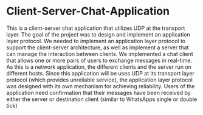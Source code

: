 # Client-Server-Chat-Application
This is a client-server chat application that utilizes UDP at the transport layer. The goal of the project was to design and implement an application layer protocol.  We needed to implement an application layer protocol to support the client-server architecture, as well as implement a server that can manage the interaction between clients. We implemented a chat client that allows one or more pairs of users to exchange messages in real-time. As this is a network application, the different clients and the server run on different hosts. Since this application will be uses UDP at its transport layer protocol (which provides unreliable service), the application layer protocol was designed with its own mechanism for achieving reliability. Users of the application need confirmation that their messages have been received by either the server or destination client (similar to WhatsApps single or double tick)
